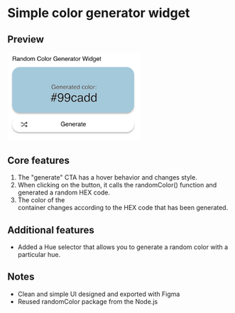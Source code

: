 # Simple color generator widget

## Preview

<img src="preview.png" width="300">

## Core features

1. The "generate" CTA has a hover behavior and changes style.
2. When clicking on the button, it calls the randomColor() function and generated a random HEX code.
3. The color of the <div> container changes according to the HEX code that has been generated.

## Additional features

- Added a Hue selector that allows you to generate a random color with a particular hue.

## Notes

- Clean and simple UI designed and exported with Figma
- Reused randomColor package from the Node.js
